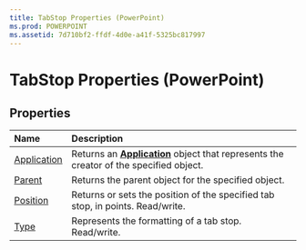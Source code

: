 ```yaml
---
title: TabStop Properties (PowerPoint)
ms.prod: POWERPOINT
ms.assetid: 7d710bf2-ffdf-4d0e-a41f-5325bc817997
---
```



# TabStop Properties (PowerPoint)

## Properties



|**Name**|**Description**|
|:-----|:-----|
|[Application](tabstop-application-property-powerpoint.md)|Returns an  **[Application](application-object-powerpoint.md)** object that represents the creator of the specified object.|
|[Parent](tabstop-parent-property-powerpoint.md)|Returns the parent object for the specified object.|
|[Position](tabstop-position-property-powerpoint.md)|Returns or sets the position of the specified tab stop, in points. Read/write.|
|[Type](tabstop-type-property-powerpoint.md)|Represents the formatting of a tab stop. Read/write.|

